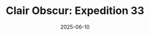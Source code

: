 ---
date: 2025-06-10
related_posts:
- text: Game Review
  url: /2025/06/clair-obscur-expedition-33/
resources:
- src: Clair Obscur_ Expedition 33 05_05_2025 12_33_34 pm.png
  title: ''
- src: Clair Obscur_ Expedition 33 05_05_2025 4_24_30 pm.png
  title: ''
- src: Clair Obscur_ Expedition 33 05_05_2025 4_24_46 pm.png
  title: ''
- src: Clair Obscur_ Expedition 33 06_05_2025 1_32_58 pm.png
  title: ''
- src: Clair Obscur_ Expedition 33 07_05_2025 12_26_23 am.png
  title: ''
- src: Clair Obscur_ Expedition 33 07_06_2025 3_31_09 pm.png
  title: ''
- src: Clair Obscur_ Expedition 33 09_06_2025 3_34_50 pm.png
  title: ''
- src: Clair Obscur_ Expedition 33 10_06_2025 4_18_27 pm.png
  title: ''
- src: Clair Obscur_ Expedition 33 13_05_2025 8_10_58 pm.png
  title: ''
- src: Clair Obscur_ Expedition 33 16_05_2025 1_08_24 pm.png
  title: ''
- src: Clair Obscur_ Expedition 33 19_05_2025 8_49_22 pm.png
  title: ''
- src: Clair Obscur_ Expedition 33 19_05_2025 9_01_36 pm.png
  title: ''
- src: Clair Obscur_ Expedition 33 21_05_2025 1_26_51 pm.png
  title: ''
tags:
- gaming
- pcgamepass
title: 'Clair Obscur: Expedition 33'
---